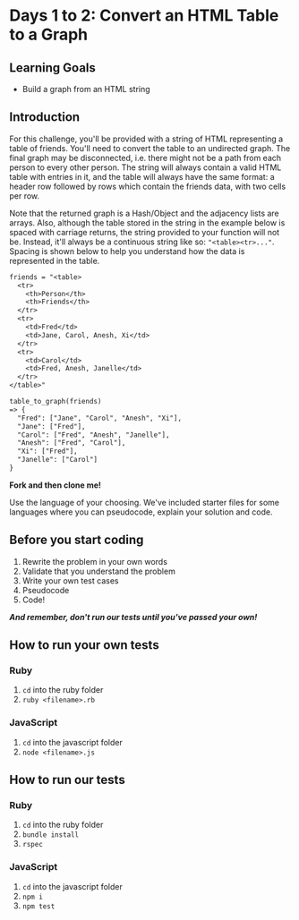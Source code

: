 # Days 1 to 2: Convert an HTML Table to a Graph

## Learning Goals

- Build a graph from an HTML string

## Introduction

For this challenge, you'll be provided with a string of HTML representing a
table of friends. You'll need to convert the table to an undirected graph. The
final graph may be disconnected, i.e. there might not be a path from each person
to every other person. The string will always contain a valid HTML table with
entries in it, and the table will always have the same format: a header row
followed by rows which contain the friends data, with two cells per row.

Note that the returned graph is a Hash/Object and the adjacency lists are
arrays. Also, although the table stored in the string in the example below is
spaced with carriage returns, the string provided to your function will not be.
Instead, it'll always be a continuous string like so: `"<table><tr>..."`.
Spacing is shown below to help you understand how the data is represented in the
table.

```txt
friends = "<table>
  <tr>
    <th>Person</th>
    <th>Friends</th>
  </tr>
  <tr>
    <td>Fred</td>
    <td>Jane, Carol, Anesh, Xi</td>
  </tr>
  <tr>
    <td>Carol</td>
    <td>Fred, Anesh, Janelle</td>
  </tr>
</table>"

table_to_graph(friends)
=> {
  "Fred": ["Jane", "Carol", "Anesh", "Xi"],
  "Jane": ["Fred"],
  "Carol": ["Fred", "Anesh", "Janelle"],
  "Anesh": ["Fred", "Carol"],
  "Xi": ["Fred"],
  "Janelle": ["Carol"]
}
```

**Fork and then clone me!**

Use the language of your choosing. We've included starter files for some
languages where you can pseudocode, explain your solution and code.

## Before you start coding

1. Rewrite the problem in your own words
2. Validate that you understand the problem
3. Write your own test cases
4. Pseudocode
5. Code!

**_And remember, don't run our tests until you've passed your own!_**

## How to run your own tests

### Ruby

1. `cd` into the ruby folder
2. `ruby <filename>.rb`

### JavaScript

1. `cd` into the javascript folder
2. `node <filename>.js`

## How to run our tests

### Ruby

1. `cd` into the ruby folder
2. `bundle install`
3. `rspec`

### JavaScript

1. `cd` into the javascript folder
2. `npm i`
3. `npm test`
